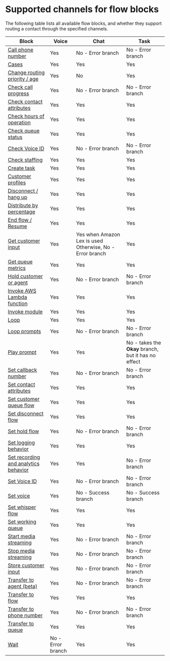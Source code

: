 # Supported channels for flow blocks<a name="block-support-by-channel"></a>

The following table lists all available flow blocks, and whether they support routing a contact through the specified channels\. 


| Block | Voice | Chat | Task | 
| --- | --- | --- | --- | 
| [Call phone number](call-phone-number.md)  | Yes | No \- Error branch | No \- Error branch | 
| [Cases](cases-block.md)  | Yes | Yes | Yes | 
|  [Change routing priority / age](change-routing-priority.md)   | Yes | No | Yes | 
|  [Check call progress](check-call-progress.md)   | Yes | No \- Error branch | No \- Error branch | 
|  [Check contact attributes](check-contact-attributes.md)   | Yes | Yes | Yes | 
|   [Check hours of operation](check-hours-of-operation.md)  | Yes | Yes | Yes | 
|   [Check queue status](check-queue-status.md)   | Yes | Yes | Yes | 
|   [Check Voice ID](check-voice-id.md)   | Yes | No \- Error branch | No \- Error branch | 
|   [Check staffing](check-staffing.md)   | Yes | Yes | Yes | 
|   [Create task](create-task-block.md)   | Yes | Yes | Yes | 
|   [Customer profiles](customer-profiles-block.md)   | Yes | Yes | Yes | 
|  [Disconnect / hang up](disconnect-hang-up.md)  | Yes | Yes | Yes | 
|   [Distribute by percentage](distribute-by-percentage.md)   | Yes | Yes | Yes | 
|   [End flow / Resume](end-flow-resume.md)   | Yes | Yes | Yes | 
|   [Get customer input](get-customer-input.md)   | Yes | Yes when Amazon Lex is used Otherwise, No \- Error branch | Yes | 
| [Get queue metrics](get-queue-metrics.md) | Yes | Yes | Yes | 
|  [Hold customer or agent](hold-customer-agent.md)  | Yes | No \- Error branch | No \- Error branch | 
|  [Invoke AWS Lambda function](invoke-lambda-function-block.md)  | Yes | Yes | Yes | 
|  [Invoke module ](invoke-module-block.md)  | Yes | Yes | Yes | 
|  [Loop](loop.md)  | Yes | Yes | Yes | 
|  [Loop prompts](loop-prompts.md)  | Yes | No \- Error branch | No \- Error branch | 
|   [Play prompt](play.md)  | Yes | Yes | No \- takes the **Okay** branch, but it has no effect | 
|   [Set callback number](set-callback-number.md)   | Yes | No \- Error branch | No \- Error branch | 
|   [Set contact attributes](set-contact-attributes.md)   | Yes | Yes | Yes | 
|  [Set customer queue flow](set-customer-queue-flow.md)  | Yes | Yes | Yes | 
|   [Set disconnect flow](set-disconnect-flow.md)   | Yes | Yes | Yes | 
|   [Set hold flow](set-hold-flow.md)   | Yes | No \- Error branch | No \- Error branch | 
|   [Set logging behavior](set-logging-behavior.md)   | Yes | Yes | Yes | 
|   [Set recording and analytics behavior](set-recording-behavior.md)  | Yes | Yes | No \- Error branch | 
|   [Set Voice ID](set-voice-id.md)   | Yes | No \- Error branch | No \- Error branch | 
|  [Set voice](set-voice.md)   | Yes | No \- Success branch | No \- Success branch | 
|   [Set whisper flow](set-whisper-flow.md)  | Yes | Yes | Yes | 
|   [Set working queue](set-working-queue.md)   | Yes | Yes | Yes | 
|  [Start media streaming](start-media-streaming.md)  | Yes | No \- Error branch | No \- Error branch | 
|  [Stop media streaming](stop-media-streaming.md)  | Yes | No \- Error branch | No \- Error branch | 
|   [Store customer input](store-customer-input.md)   | Yes | No \- Error branch | No \- Error branch | 
|   [Transfer to agent \(beta\)](transfer-to-agent-block.md)  | Yes | No \- Error branch | No \- Error branch | 
|   [Transfer to flow](transfer-to-flow.md)  | Yes | Yes | Yes | 
|   [Transfer to phone number](transfer-to-phone-number.md)  | Yes | No \- Error branch | No \- Error branch | 
|   [Transfer to queue](transfer-to-queue.md)   | Yes | Yes | Yes | 
|   [Wait](wait.md)  | No \- Error branch | Yes | Yes | 